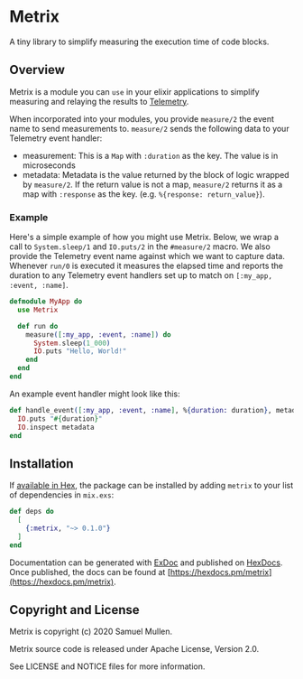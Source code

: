 # Metrix

A tiny library to simplify measuring the execution time of code blocks.

## Overview

Metrix is a module you can `use` in your elixir applications to simplify
measuring and relaying the results to [Telemetry](https://github.com/beam-telemetry/telemetry).

When incorporated into your modules, you provide `measure/2` the event name to
send measurements to. `measure/2` sends the following data to your Telemetry
event handler:

- measurement: This is a `Map` with `:duration` as the key. The value is in
  microseconds
- metadata: Metadata is the value returned by the block of logic wrapped by
  `measure/2`. If the return value is not a map, `measure/2` returns it as a map
  with `:response` as the key. (e.g. `%{response: return_value}`).

### Example

Here's a simple example of how you might use Metrix. Below, we wrap a call to
`System.sleep/1` and `IO.puts/2` in the `#measure/2` macro. We also provide the
Telemetry event name against which we want to capture data. Whenever `run/0` is
executed it measures the elapsed time and reports the duration to any Telemetry
event handlers set up to match on `[:my_app, :event, :name]`.

```elixir
defmodule MyApp do
  use Metrix

  def run do
    measure([:my_app, :event, :name]) do
      System.sleep(1_000)
      IO.puts "Hello, World!"
    end
  end
end
```

An example event handler might look like this:

```elixir
def handle_event([:my_app, :event, :name], %{duration: duration}, metadata, _config) do
  IO.puts "#{duration}"
  IO.inspect metadata
end
```

## Installation

If [available in Hex](https://hex.pm/docs/publish), the package can be installed
by adding `metrix` to your list of dependencies in `mix.exs`:

```elixir
def deps do
  [
    {:metrix, "~> 0.1.0"}
  ]
end
```

Documentation can be generated with [ExDoc](https://github.com/elixir-lang/ex_doc)
and published on [HexDocs](https://hexdocs.pm). Once published, the docs can
be found at [https://hexdocs.pm/metrix](https://hexdocs.pm/metrix).

## Copyright and License

Metrix is copyright (c) 2020 Samuel Mullen.

Metrix source code is released under Apache License, Version 2.0.

See LICENSE and NOTICE files for more information.
